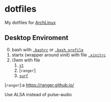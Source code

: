 # dotfiles
My dotfiles for [ArchLinux]

## Desktop Enviroment

0. bash with [`.bashrc`] or [`.bash_profile`]
1. startx (wrapper around xinit) with file [`.xinitrc`]
2. i3wm with file 
   1. [`st`]
   2. [`ranger`] 
   3. [`surf`]

[ArchLinux]: http://archlinux.org/
[`.xinitrc`]: ./.xinitrc
[`.bashrc`]: ./.bashrc
[`.bash_profile`]: ./.bash_profile
[`st`]: https://st.suckless.org/
[`surf`]: https://surf.suckless.org/
[`ranger`]:a https://ranger.github.io/

Use ALSA instead of pulse-audio
